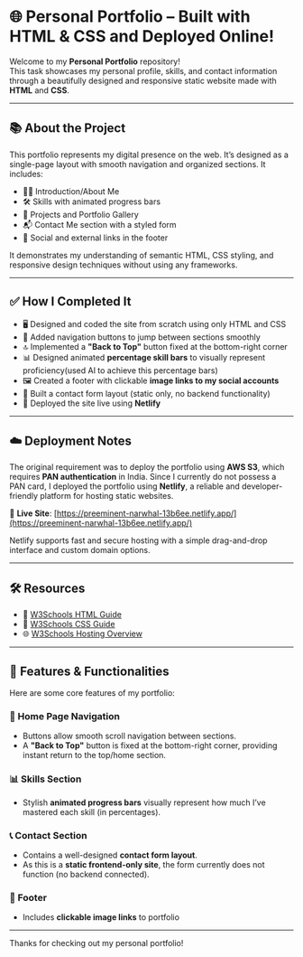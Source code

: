 # 🌐 Personal Portfolio – Built with HTML & CSS and Deployed Online!

Welcome to my **Personal Portfolio** repository!  
This task showcases my personal profile, skills, and contact information through a beautifully designed and responsive static website made with **HTML** and **CSS**.

---

## 📚 About the Project  

This portfolio represents my digital presence on the web. It’s designed as a single-page layout with smooth navigation and organized sections. It includes:

- 🧑‍💼 Introduction/About Me  
- 🛠️ Skills with animated progress bars  
- 📁 Projects and Portfolio Gallery  
- 📬 Contact Me section with a styled form  
- 📎 Social and external links in the footer  

It demonstrates my understanding of semantic HTML, CSS styling, and responsive design techniques without using any frameworks.

---

## ✅ How I Completed It  

- 🖥️ Designed and coded the site from scratch using only HTML and CSS  
- 🧭 Added navigation buttons to jump between sections smoothly  
- 🔝 Implemented a **"Back to Top"** button fixed at the bottom-right corner  
- 📊 Designed animated **percentage skill bars** to visually represent proficiency(used AI to achieve this percentage bars)  
- 🖼️ Created a footer with clickable **image links to my social accounts**  
- 📩 Built a contact form layout (static only, no backend functionality)  
- 🚀 Deployed the site live using **Netlify**

---

## ☁️ Deployment Notes  

The original requirement was to deploy the portfolio using **AWS S3**, which requires **PAN authentication** in India. Since I currently do not possess a PAN card, I deployed the portfolio using **Netlify**, a reliable and developer-friendly platform for hosting static websites.

🔗 **Live Site**: [https://preeminent-narwhal-13b6ee.netlify.app/](https://preeminent-narwhal-13b6ee.netlify.app/)

Netlify supports fast and secure hosting with a simple drag-and-drop interface and custom domain options.

---

## 🛠️ Resources  

- 📘 [W3Schools HTML Guide](https://www.w3schools.com/html/)  
- 🎨 [W3Schools CSS Guide](https://www.w3schools.com/css/)  
- 🌐 [W3Schools Hosting Overview](https://www.w3schools.com/where_to_start.asp)

---

## 🧰 Features & Functionalities  

Here are some core features of my portfolio:

### 🧭 Home Page Navigation  
- Buttons allow smooth scroll navigation between sections.  
- A **"Back to Top"** button is fixed at the bottom-right corner, providing instant return to the top/home section.

### 📊 Skills Section  
- Stylish **animated progress bars** visually represent how much I’ve mastered each skill (in percentages).

### 📞 Contact Section  
- Contains a well-designed **contact form layout**.  
- As this is a **static frontend-only site**, the form currently does not function (no backend connected).

### 📎 Footer  
- Includes **clickable image links** to portfolio
- ---
Thanks for checking out my personal portfolio!
